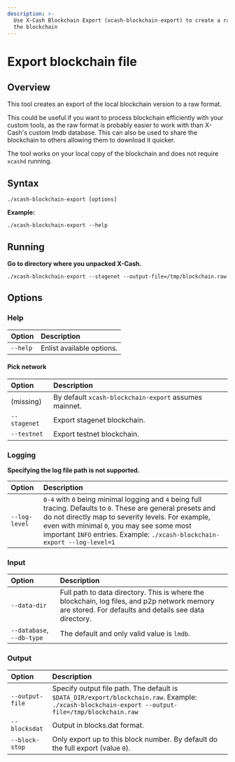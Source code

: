```yaml
---
description: >-
  Use X-Cash Blockchain Export (xcash-blockchain-export) to create a raw file of
  the blockchain
---
```


# Export blockchain file

## Overview

This tool creates an export of the local blockchain version to a raw format.

This could be useful if you want to process blockchain efficiently with your custom tools, as the raw format is probably easier to work with than X-Cash's custom lmdb database. This can also be used to share the blockchain to others allowing them to download it quicker.

The tool works on your local copy of the blockchain and does not require `xcashd` running.

## Syntax

`./xcash-blockchain-export [options]`

**Example:**

`./xcash-blockchain-export --help`

## Running

**Go to directory where you unpacked X-Cash.**

`./xcash-blockchain-export --stagenet --output-file=/tmp/blockchain.raw`

## Options

### **Help**

| **Option** | Description |
| :--- | :--- |
| `--help` | Enlist available options. |

#### Pick network <a id="pick-network"></a>

| Option | Description |
| :--- | :--- |
| \(missing\) | By default `xcash-blockchain-export` assumes mainnet. |
| `--stagenet` | Export stagenet blockchain. |
| `--testnet` | Export testnet blockchain. |

### Logging

**Specifying the log file path is not supported.**

| **Option** | Description |
| :--- | :--- |
| `--log-level` | `0-4` with `0` being minimal logging and `4` being full tracing. Defaults to `0`. These are general presets and do not directly map to severity levels. For example, even with minimal `0`, you may see some most important `INFO` entries. Example:  `./xcash-blockchain-export --log-level=1` |

### Input

| Option | Description |
| :--- | :--- |
| `--data-dir` | Full path to data directory. This is where the blockchain, log files, and p2p network memory are stored. For defaults and details see data directory. |
| `--database`, `--db-type` | The default and only valid value is `lmdb`. |

### Output

| Option | Description |
| :--- | :--- |
| `--output-file` | Specify output file path. The default is `$DATA_DIR/export/blockchain.raw`. Example:  `./xcash-blockchain-export --output-file=/tmp/blockchain.raw` |
| `--blocksdat` | Output in blocks.dat format. |
| `--block-stop` | Only export up to this block number. By default do the full export \(value `0`\). |

